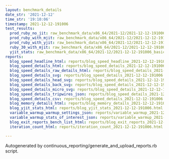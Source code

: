 ```yaml
---
layout: benchmark_details
date_str: '2021-12-12'
time_str: '19:10:06'
timestamp: 2021-12-12-191006
test_results:
  prod_ruby_no_jit: raw_benchmark_data/x86_64/2021-12/2021-12-12-191006_basic_benchmark_prod_ruby_no_jit.json
  prod_ruby_with_mjit: raw_benchmark_data/x86_64/2021-12/2021-12-12-191006_basic_benchmark_prod_ruby_with_mjit.json
  prod_ruby_with_yjit: raw_benchmark_data/x86_64/2021-12/2021-12-12-191006_basic_benchmark_prod_ruby_with_yjit.json
  ruby_30_with_mjit: raw_benchmark_data/x86_64/2021-12/2021-12-12-191006_basic_benchmark_ruby_30_with_mjit.json
  yjit_stats: raw_benchmark_data/x86_64/2021-12/2021-12-12-191006_basic_benchmark_yjit_stats.json
reports:
  blog_speed_headline_html: reports/blog_speed_headline_2021-12-12-191006.html
  blog_speed_details_html: reports/blog_speed_details_2021-12-12-191006.html
  blog_speed_details_raw_details_html: reports/blog_speed_details_2021-12-12-191006.raw_details.html
  blog_speed_details_svg: reports/blog_speed_details_2021-12-12-191006.svg
  blog_speed_details_head_svg: reports/blog_speed_details_2021-12-12-191006.head.svg
  blog_speed_details_back_svg: reports/blog_speed_details_2021-12-12-191006.back.svg
  blog_speed_details_micro_svg: reports/blog_speed_details_2021-12-12-191006.micro.svg
  blog_speed_details_tripwires_json: reports/blog_speed_details_2021-12-12-191006.tripwires.json
  blog_speed_details_csv: reports/blog_speed_details_2021-12-12-191006.csv
  blog_memory_details_html: reports/blog_memory_details_2021-12-12-191006.html
  blog_yjit_stats_html: reports/blog_yjit_stats_2021-12-12-191006.html
  variable_warmup_warmup_settings_json: reports/variable_warmup_2021-12-12-191006.warmup_settings.json
  variable_warmup_stats_of_interest_json: reports/variable_warmup_2021-12-12-191006.stats_of_interest.json
  blog_exit_reports_bench_list_html: reports/blog_exit_reports_2021-12-12-191006.bench_list.html
  iteration_count_html: reports/iteration_count_2021-12-12-191006.html

---
```

Autogenerated by continuous_reporting/generate_and_upload_reports.rb script.
